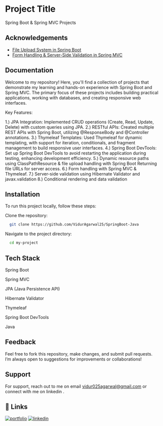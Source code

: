 
# Project Title

Spring Boot & Spring MVC Projects


## Acknowledgements

 - [File Upload System in Spring Boot](https://github.com/VidurAgarwal25/SpringBoot-Java/tree/master/UploadFileSpringBoot)
 - [Form Handling & Server-Side Validation in Spring MVC](https://github.com/VidurAgarwal25/SpringBoot-Java/tree/master/serversidevalidationmvc)
 


## Documentation

Welcome to my repository! Here, you'll find a collection of projects that demonstrate my learning and hands-on experience with Spring Boot and Spring MVC. The primary focus of these projects includes building practical applications, working with databases, and creating responsive web interfaces.



Key Features:

1.) JPA Integration: Implemented CRUD operations (Create, Read, Update, Delete) with custom queries using JPA.
2.) RESTful APIs: Created multiple REST APIs with Spring Boot, utilizing @ResponseBody and @Controller annotations.
3.) Thymeleaf Templates: Used Thymeleaf for dynamic templating, with support for iteration, conditionals, and fragment management to build responsive user interfaces.
4.) Spring Boot DevTools: Set up Spring Boot DevTools to avoid restarting the application during testing, enhancing development efficiency.
5.) Dynamic resource paths using ClassPathResource & file upload handling with Spring Boot Returning file URLs for server access.
6.) Form handling with Spring MVC & Thymeleaf.
7.) Server-side validation using Hibernate Validator and javax.validation
8.) Conditional rendering and data validation




## Installation

To run this project locally, follow these steps:

Clone the repository:

```bash
  git clone https://github.com/VidurAgarwal25/SpringBoot-Java
  ```

Navigate to the project directory:

```bash
  cd my-project
```
    
## Tech Stack

Spring Boot

Spring MVC

JPA (Java Persistence API)

Hibernate Validator

Thymeleaf

Spring Boot DevTools

Java


## Feedback

Feel free to fork this repository, make changes, and submit pull requests. I’m always open to suggestions for improvements or collaborations!


## Support

For support, reach out to me on email vidur025agarwal@gmail.com or connect with me on linkedin .


## 🔗 Links
[![portfolio](https://img.shields.io/badge/my_portfolio-000?style=for-the-badge&logo=ko-fi&logoColor=white)](https://katherineoelsner.com/)
[![linkedin](https://img.shields.io/badge/linkedin-0A66C2?style=for-the-badge&logo=linkedin&logoColor=white)](https://www.linkedin.com/in/vidur-agarwal/)

